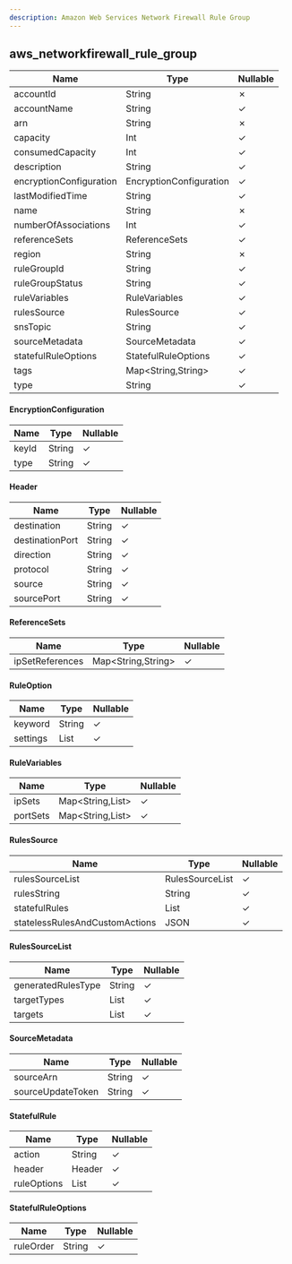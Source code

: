 ```yaml
---
description: Amazon Web Services Network Firewall Rule Group
---
```

aws_networkfirewall_rule_group
------------------------------

| **Name**                | **Type**                | **Nullable** |
| ----------------------- | ----------------------- | ------------ |
| accountId               | String                  | &cross;      |
| accountName             | String                  | &check;      |
| arn                     | String                  | &cross;      |
| capacity                | Int                     | &check;      |
| consumedCapacity        | Int                     | &check;      |
| description             | String                  | &check;      |
| encryptionConfiguration | EncryptionConfiguration | &check;      |
| lastModifiedTime        | String                  | &check;      |
| name                    | String                  | &cross;      |
| numberOfAssociations    | Int                     | &check;      |
| referenceSets           | ReferenceSets           | &check;      |
| region                  | String                  | &cross;      |
| ruleGroupId             | String                  | &check;      |
| ruleGroupStatus         | String                  | &check;      |
| ruleVariables           | RuleVariables           | &check;      |
| rulesSource             | RulesSource             | &check;      |
| snsTopic                | String                  | &check;      |
| sourceMetadata          | SourceMetadata          | &check;      |
| statefulRuleOptions     | StatefulRuleOptions     | &check;      |
| tags                    | Map<String,String>      | &check;      |
| type                    | String                  | &check;      |

#### EncryptionConfiguration
| **Name** | **Type** | **Nullable** |
| -------- | -------- | ------------ |
| keyId    | String   | &check;      |
| type     | String   | &check;      |

#### Header
| **Name**        | **Type** | **Nullable** |
| --------------- | -------- | ------------ |
| destination     | String   | &check;      |
| destinationPort | String   | &check;      |
| direction       | String   | &check;      |
| protocol        | String   | &check;      |
| source          | String   | &check;      |
| sourcePort      | String   | &check;      |

#### ReferenceSets
| **Name**        | **Type**           | **Nullable** |
| --------------- | ------------------ | ------------ |
| ipSetReferences | Map<String,String> | &check;      |

#### RuleOption
| **Name** | **Type**     | **Nullable** |
| -------- | ------------ | ------------ |
| keyword  | String       | &check;      |
| settings | List<String> | &check;      |

#### RuleVariables
| **Name** | **Type**         | **Nullable** |
| -------- | ---------------- | ------------ |
| ipSets   | Map<String,List> | &check;      |
| portSets | Map<String,List> | &check;      |

#### RulesSource
| **Name**                       | **Type**           | **Nullable** |
| ------------------------------ | ------------------ | ------------ |
| rulesSourceList                | RulesSourceList    | &check;      |
| rulesString                    | String             | &check;      |
| statefulRules                  | List<StatefulRule> | &check;      |
| statelessRulesAndCustomActions | JSON               | &check;      |

#### RulesSourceList
| **Name**           | **Type**     | **Nullable** |
| ------------------ | ------------ | ------------ |
| generatedRulesType | String       | &check;      |
| targetTypes        | List<String> | &check;      |
| targets            | List<String> | &check;      |

#### SourceMetadata
| **Name**          | **Type** | **Nullable** |
| ----------------- | -------- | ------------ |
| sourceArn         | String   | &check;      |
| sourceUpdateToken | String   | &check;      |

#### StatefulRule
| **Name**    | **Type**         | **Nullable** |
| ----------- | ---------------- | ------------ |
| action      | String           | &check;      |
| header      | Header           | &check;      |
| ruleOptions | List<RuleOption> | &check;      |

#### StatefulRuleOptions
| **Name**  | **Type** | **Nullable** |
| --------- | -------- | ------------ |
| ruleOrder | String   | &check;      |
